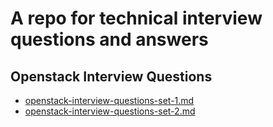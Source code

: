 # A repo for technical interview questions and answers

## Openstack Interview Questions
- [openstack-interview-questions-set-1.md](openstack-interview-questions-set-1.md)
- [openstack-interview-questions-set-2.md](openstack-interview-questions-set-2.md)
